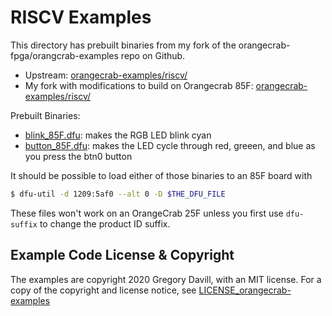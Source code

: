 <!-- SPDX-License-Identifier: CC-BY-SA-4.0 OR MIT -->
<!-- SPDX-FileCopyrightText: Copyright 2024 Sam Blenny -->
# RISCV Examples

This directory has prebuilt binaries from my fork of the
orangecrab-fpga/orangcrab-examples repo on Github.
- Upstream:
  [orangecrab-examples/riscv/](https://github.com/orangecrab-fpga/orangecrab-examples/tree/main/riscv)
- My fork with modifications to build on Orangecrab 85F:
  [orangecrab-examples/riscv/](https://github.com/samblenny/orangecrab-examples/tree/553d17b381ecdc8c882a3bed50b4694257da4bdf/riscv)


Prebuilt Binaries:
- [blink_85F.dfu](blink_85F.dfu): makes the RGB LED blink cyan
- [button_85F.dfu](button_85F.dfu): makes the LED cycle through red, greeen,
  and blue as you press the btn0 button

It should be possible to load either of those binaries to an 85F board with
```bash
$ dfu-util -d 1209:5af0 --alt 0 -D $THE_DFU_FILE
```

These files won't work on an OrangeCrab 25F unless you first use `dfu-suffix`
to change the product ID suffix.


## Example Code License & Copyright

The examples are copyright 2020 Gregory Davill, with an MIT license. For a copy
of the copyright and license notice, see
[LICENSE_orangecrab-examples](LICENSE_orangecrab-examples)
